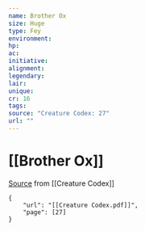 ```yaml
---
name: Brother Ox
size: Huge
type: Fey
environment: 
hp: 
ac: 
initiative: 
alignment: 
legendary: 
lair: 
unique: 
cr: 16
tags: 
source: "Creature Codex: 27"
url: ""
---
```

# [[Brother Ox]]

[Source](zotero://open-pdf/library/items/NTNKJRHG?page=27) from [[Creature Codex]]

```pdf
{
	"url": "[[Creature Codex.pdf]]",
	"page": [27]
}
```

